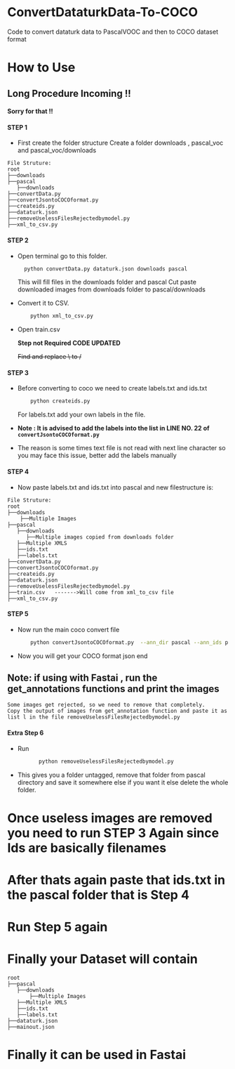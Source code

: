 # ConvertDataturkData-To-COCO
Code to convert dataturk data to PascalVOOC and then to COCO dataset format


# How to Use

## Long Procedure Incoming !!
#### Sorry for that !!

#### STEP 1

- First create the folder structure
    Create a folder downloads , pascal_voc and pascal_voc/downloads
```
File Struture:
root
├──downloads
├──pascal
   ├──downloads
├──convertData.py
├──convertJsontoCOCOformat.py
├──createids.py
├──dataturk.json
├──removeUselessFilesRejectedbymodel.py
├──xml_to_csv.py
```

#### STEP 2

- Open terminal go to this folder.
  ```bash
    python convertData.py dataturk.json downloads pascal
  ```
  This will fill files in the downloads folder and pascal
  Cut paste downloaded images from downloads folder to pascal/downloads
 
- Convert it to CSV.
  ```bash
      python xml_to_csv.py
  ```
- Open train.csv

   **Step not Required CODE UPDATED**
   
   ~~Find and replace \ to /~~
   
 #### STEP 3
    
- Before converting to coco we need to create labels.txt and ids.txt
  ```bash
      python createids.py
  ```
  For labels.txt add your own labels in the file.

- **Note : It is advised to add the labels into the list  in LINE NO. 22 of  ```convertJsontoCOCOformat.py```**
- The reason is some times text file is not read with next line character so you may face this issue, better add the labels manually

#### STEP 4

- Now paste labels.txt and ids.txt into pascal and new filestructure is:

```
File Struture:
root
├──downloads
    ├──Multiple Images
├──pascal
   ├──downloads
      ├──Multiple images copied from downloads folder
   ├──Multiple XMLS
   ├──ids.txt
   ├──labels.txt
├──convertData.py
├──convertJsontoCOCOformat.py
├──createids.py
├──dataturk.json
├──removeUselessFilesRejectedbymodel.py
├──train.csv   ------->Will come from xml_to_csv file
├──xml_to_csv.py
```

#### STEP 5

- Now run the main coco convert file

  ```bash
      python convertJsontoCOCOformat.py  --ann_dir pascal --ann_ids pascal/ids.txt --labels pascal/labels.txt --output  mainout.json
  ```
  
 - Now you will get your COCO format json end
 
 
 ## Note: if using with Fastai , run the get_annotations functions and print the images
    Some images get rejected, so we need to remove that completely.
    Copy the output of images from get_annotation function and paste it as list l in the file removeUselessFilesRejectedbymodel.py
#### Extra Step 6

- Run 
```bash
          python removeUselessFilesRejectedbymodel.py
```
- This gives you a folder untagged, remove that folder from pascal directory and save it somewhere else if you want it else delete the whole folder.


# Once useless images are removed you need to run STEP 3 Again since Ids are basically filenames
# After thats again paste that ids.txt in the pascal folder that is Step 4
# Run Step 5 again


# Finally your Dataset will contain
```
root    
├──pascal
   ├──downloads
       ├──Multiple Images
   ├──Multiple XMLS
   ├──ids.txt
   ├──labels.txt
├──dataturk.json
├──mainout.json
```

# Finally it can be used in Fastai

